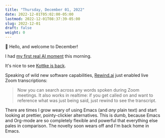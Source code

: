 ```yaml
---
title: "Thursday, December 01, 2022"
date: 2022-12-01T05:02:00-05:00
lastmod: 2022-12-01T08:37:39-05:00
slug: 2022-12-01
draft: false
weight: 0
---
```


👋 Hello, and welcome to December!

I had [my first real AI moment](/2022/my-first-real-ai-moment) this morning.

It's nice to see [Kottke is back](https://kottke.org/22/11/hi-hello-im-back-at-it).

Speaking of wild new software capabilities, [Rewind.ai](https://rewind.ai) just enabled live Zoom transcriptions:

> Now you can search across any words spoken during Zoom meetings. It also works in realtime: if you get
> called on and want to reference what was just being said, just rewind to see the transcript.

There are times I grow weary of using Emacs (and _any_ plain text) and start looking at prettier, pointy-clickier alternatives. This is dumb, because Emacs and Org-mode are so completely flexible and powerful that everything else pales in comparison. The novelty soon wears off and I'm back home in Emacs.


[//]: # "Exported with love from a post written in Org mode"
[//]: # "- https://github.com/kaushalmodi/ox-hugo"